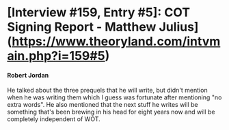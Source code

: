 # [Interview #159, Entry #5]: COT Signing Report - Matthew Julius](https://www.theoryland.com/intvmain.php?i=159#5)

#### Robert Jordan

He talked about the three prequels that he will write, but didn't mention when he was writing them which I guess was fortunate after mentioning "no extra words". He also mentioned that the next stuff he writes will be something that's been brewing in his head for eight years now and will be completely independent of WOT.

